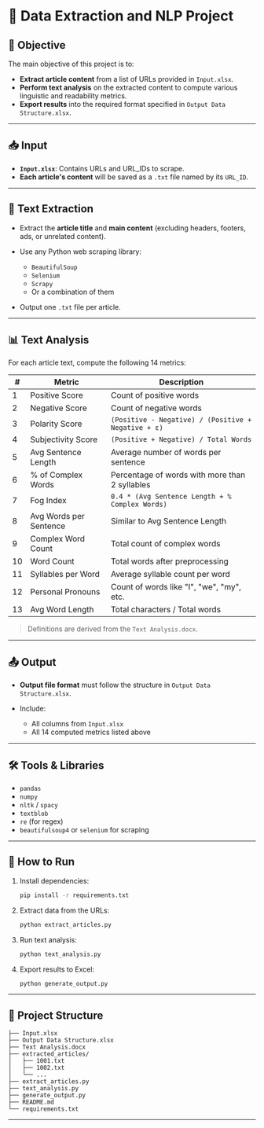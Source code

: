 # 🧠 Data Extraction and NLP Project

## 📌 Objective

The main objective of this project is to:

* **Extract article content** from a list of URLs provided in `Input.xlsx`.
* **Perform text analysis** on the extracted content to compute various linguistic and readability metrics.
* **Export results** into the required format specified in `Output Data Structure.xlsx`.

---

## 📥 Input

* **`Input.xlsx`**: Contains URLs and URL\_IDs to scrape.
* **Each article's content** will be saved as a `.txt` file named by its `URL_ID`.

---

## 🧾 Text Extraction

* Extract the **article title** and **main content** (excluding headers, footers, ads, or unrelated content).
* Use any Python web scraping library:

  * `BeautifulSoup`
  * `Selenium`
  * `Scrapy`
  * Or a combination of them
* Output one `.txt` file per article.

---

## 📊 Text Analysis

For each article text, compute the following 14 metrics:

| #  | Metric                 | Description                                         |
| -- | ---------------------- | --------------------------------------------------- |
| 1  | Positive Score         | Count of positive words                             |
| 2  | Negative Score         | Count of negative words                             |
| 3  | Polarity Score         | `(Positive - Negative) / (Positive + Negative + ε)` |
| 4  | Subjectivity Score     | `(Positive + Negative) / Total Words`               |
| 5  | Avg Sentence Length    | Average number of words per sentence                |
| 6  | % of Complex Words     | Percentage of words with more than 2 syllables      |
| 7  | Fog Index              | `0.4 * (Avg Sentence Length + % Complex Words)`     |
| 8  | Avg Words per Sentence | Similar to Avg Sentence Length                      |
| 9  | Complex Word Count     | Total count of complex words                        |
| 10 | Word Count             | Total words after preprocessing                     |
| 11 | Syllables per Word     | Average syllable count per word                     |
| 12 | Personal Pronouns      | Count of words like "I", "we", "my", etc.           |
| 13 | Avg Word Length        | Total characters / Total words                      |

> Definitions are derived from the `Text Analysis.docx`.

---

## 📤 Output

* **Output file format** must follow the structure in `Output Data Structure.xlsx`.
* Include:

  * All columns from `Input.xlsx`
  * All 14 computed metrics listed above

---

## 🛠 Tools & Libraries

* `pandas`
* `numpy`
* `nltk` / `spacy`
* `textblob`
* `re` (for regex)
* `beautifulsoup4` or `selenium` for scraping

---

## 🚀 How to Run

1. Install dependencies:

   ```bash
   pip install -r requirements.txt
   ```

2. Extract data from the URLs:

   ```bash
   python extract_articles.py
   ```

3. Run text analysis:

   ```bash
   python text_analysis.py
   ```

4. Export results to Excel:

   ```bash
   python generate_output.py
   ```

---

## 📂 Project Structure

```
├── Input.xlsx
├── Output Data Structure.xlsx
├── Text Analysis.docx
├── extracted_articles/
│   ├── 1001.txt
│   ├── 1002.txt
│   └── ...
├── extract_articles.py
├── text_analysis.py
├── generate_output.py
├── README.md
└── requirements.txt
```

---
